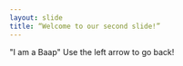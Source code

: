 ```yaml
---
layout: slide
title: “Welcome to our second slide!”
---
```

 "I am a Baap"
Use the left arrow to go back!
